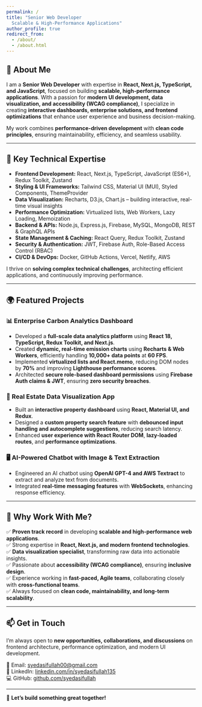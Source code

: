 ```yaml
---
permalink: /
title: "Senior Web Developer
  Scalable & High-Performance Applications"
author_profile: true
redirect_from:
  - /about/
  - /about.html
---
```


## 🚀 About Me

I am a **Senior Web Developer** with expertise in **React, Next.js, TypeScript, and JavaScript**, focused on building **scalable, high-performance applications**. With a passion for **modern UI development, data visualization, and accessibility (WCAG compliance)**, I specialize in creating **interactive dashboards, enterprise solutions, and frontend optimizations** that enhance user experience and business decision-making.

My work combines **performance-driven development** with **clean code principles**, ensuring maintainability, efficiency, and seamless usability.

---

## 🔹 Key Technical Expertise

- **Frontend Development:** React, Next.js, TypeScript, JavaScript (ES6+), Redux Toolkit, Zustand
- **Styling & UI Frameworks:** Tailwind CSS, Material UI (MUI), Styled Components, ThemeProvider
- **Data Visualization:** Recharts, D3.js, Chart.js – building interactive, real-time visual insights
- **Performance Optimization:** Virtualized lists, Web Workers, Lazy Loading, Memoization
- **Backend & APIs:** Node.js, Express.js, Firebase, MySQL, MongoDB, REST & GraphQL APIs
- **State Management & Caching:** React Query, Redux Toolkit, Zustand
- **Security & Authentication:** JWT, Firebase Auth, Role-Based Access Control (RBAC)
- **CI/CD & DevOps:** Docker, GitHub Actions, Vercel, Netlify, AWS

I thrive on **solving complex technical challenges**, architecting efficient applications, and continuously improving performance.

---

## 🌍 Featured Projects

### **📊 Enterprise Carbon Analytics Dashboard**

- Developed a **full-scale data analytics platform** using **React 18, TypeScript, Redux Toolkit, and Next.js**.
- Created **dynamic, real-time emission charts** using **Recharts & Web Workers**, efficiently handling **10,000+ data points** at **60 FPS**.
- Implemented **virtualized lists and React.memo**, reducing DOM nodes by **70%** and improving **Lighthouse performance scores**.
- Architected **secure role-based dashboard permissions** using **Firebase Auth claims & JWT**, ensuring **zero security breaches**.

### **🏡 Real Estate Data Visualization App**

- Built an **interactive property dashboard** using **React, Material UI, and Redux**.
- Designed a **custom property search feature** with **debounced input handling and autocomplete suggestions**, reducing search latency.
- Enhanced **user experience with React Router DOM**, **lazy-loaded routes**, and **performance optimizations**.

### **🖥️ AI-Powered Chatbot with Image & Text Extraction**

- Engineered an AI chatbot using **OpenAI GPT-4 and AWS Textract** to extract and analyze text from documents.
- Integrated **real-time messaging features** with **WebSockets**, enhancing response efficiency.

---

## 🎯 Why Work With Me?

✅ **Proven track record** in developing **scalable and high-performance web applications**.  
✅ Strong expertise in **React, Next.js, and modern frontend technologies**.  
✅ **Data visualization specialist**, transforming raw data into actionable insights.  
✅ Passionate about **accessibility (WCAG compliance)**, ensuring **inclusive design**.  
✅ Experience working in **fast-paced, Agile teams**, collaborating closely with **cross-functional teams**.  
✅ Always focused on **clean code, maintainability, and long-term scalability**.

---

## 📫 Get in Touch

I’m always open to **new opportunities, collaborations, and discussions** on frontend architecture, performance optimization, and modern UI development.

📧 Email: [syedasifullah00@gmail.com](mailto:syedasifullah00@gmail.com)  
💼 LinkedIn: [linkedin.com/in/syedasifullah135](https://www.linkedin.com/in/syedasifullah135)  
💻 GitHub: [github.com/syedasifullah](https://github.com/syedasifullah)

---

🚀 **Let’s build something great together!**

<!-- # Getting started

1. Register a GitHub account if you don't have one and confirm your e-mail (required!)
1. Fork [this template](https://github.com/academicpages/academicpages.github.io) by clicking the "Use this template" button in the top right.
1. Go to the repository's settings (rightmost item in the tabs that start with "Code", should be below "Unwatch"). Rename the repository "[your GitHub username].github.io", which will also be your website's URL.
1. Set site-wide configuration and create content & metadata (see below -- also see [this set of diffs](http://archive.is/3TPas) showing what files were changed to set up [an example site](https://getorg-testacct.github.io) for a user with the username "getorg-testacct")
1. Upload any files (like PDFs, .zip files, etc.) to the files/ directory. They will appear at https://[your GitHub username].github.io/files/example.pdf.
1. Check status by going to the repository settings, in the "GitHub pages" section

## Site-wide configuration

The main configuration file for the site is in the base directory in [\_config.yml](https://github.com/academicpages/academicpages.github.io/blob/master/_config.yml), which defines the content in the sidebars and other site-wide features. You will need to replace the default variables with ones about yourself and your site's github repository. The configuration file for the top menu is in [\_data/navigation.yml](https://github.com/academicpages/academicpages.github.io/blob/master/_data/navigation.yml). For example, if you don't have a portfolio or blog posts, you can remove those items from that navigation.yml file to remove them from the header.

## Create content & metadata

For site content, there is one markdown file for each type of content, which are stored in directories like \_publications, \_talks, \_posts, \_teaching, or \_pages. For example, each talk is a markdown file in the [\_talks directory](https://github.com/academicpages/academicpages.github.io/tree/master/_talks). At the top of each markdown file is structured data in YAML about the talk, which the theme will parse to do lots of cool stuff. The same structured data about a talk is used to generate the list of talks on the [Talks page](https://academicpages.github.io/talks), each [individual page](https://academicpages.github.io/talks/2012-03-01-talk-1) for specific talks, the talks section for the [CV page](https://academicpages.github.io/cv), and the [map of places you've given a talk](https://academicpages.github.io/talkmap.html) (if you run this [python file](https://github.com/academicpages/academicpages.github.io/blob/master/talkmap.py) or [Jupyter notebook](https://github.com/academicpages/academicpages.github.io/blob/master/talkmap.ipynb), which creates the HTML for the map based on the contents of the \_talks directory).

**Markdown generator**

The repository includes [a set of Jupyter notebooks](https://github.com/academicpages/academicpages.github.io/tree/master/markdown_generator) that converts a CSV containing structured data about talks or presentations into individual markdown files that will be properly formatted for the Academic Pages template. The sample CSVs in that directory are the ones I used to create my own personal website at stuartgeiger.com. My usual workflow is that I keep a spreadsheet of my publications and talks, then run the code in these notebooks to generate the markdown files, then commit and push them to the GitHub repository.

## How to edit your site's GitHub repository

Many people use a git client to create files on their local computer and then push them to GitHub's servers. If you are not familiar with git, you can directly edit these configuration and markdown files directly in the github.com interface. Navigate to a file (like [this one](https://github.com/academicpages/academicpages.github.io/blob/master/_talks/2012-03-01-talk-1.md) and click the pencil icon in the top right of the content preview (to the right of the "Raw | Blame | History" buttons). You can delete a file by clicking the trashcan icon to the right of the pencil icon. You can also create new files or upload files by navigating to a directory and clicking the "Create new file" or "Upload files" buttons.

Example: editing a markdown file for a talk
![Editing a markdown file for a talk](/images/editing-talk.png)

## For more info

More info about configuring Academic Pages can be found in [the guide](https://academicpages.github.io/markdown/), the [growing wiki](https://github.com/academicpages/academicpages.github.io/wiki), and you can always [ask a question on GitHub](https://github.com/academicpages/academicpages.github.io/discussions). The [guides for the Minimal Mistakes theme](https://mmistakes.github.io/minimal-mistakes/docs/configuration/) (which this theme was forked from) might also be helpful. -->
